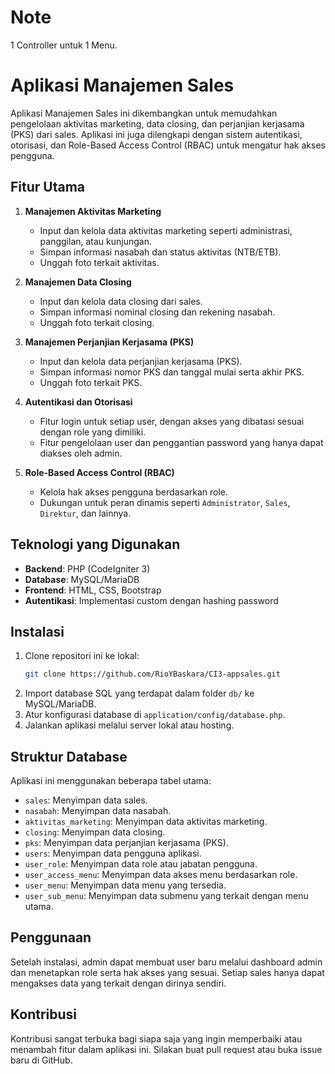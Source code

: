 # Note

1 Controller untuk 1 Menu.

# Aplikasi Manajemen Sales

Aplikasi Manajemen Sales ini dikembangkan untuk memudahkan pengelolaan aktivitas marketing, data closing, dan perjanjian kerjasama (PKS) dari sales. Aplikasi ini juga dilengkapi dengan sistem autentikasi, otorisasi, dan Role-Based Access Control (RBAC) untuk mengatur hak akses pengguna.

## Fitur Utama

1. **Manajemen Aktivitas Marketing**

   - Input dan kelola data aktivitas marketing seperti administrasi, panggilan, atau kunjungan.
   - Simpan informasi nasabah dan status aktivitas (NTB/ETB).
   - Unggah foto terkait aktivitas.

2. **Manajemen Data Closing**

   - Input dan kelola data closing dari sales.
   - Simpan informasi nominal closing dan rekening nasabah.
   - Unggah foto terkait closing.

3. **Manajemen Perjanjian Kerjasama (PKS)**

   - Input dan kelola data perjanjian kerjasama (PKS).
   - Simpan informasi nomor PKS dan tanggal mulai serta akhir PKS.
   - Unggah foto terkait PKS.

4. **Autentikasi dan Otorisasi**

   - Fitur login untuk setiap user, dengan akses yang dibatasi sesuai dengan role yang dimiliki.
   - Fitur pengelolaan user dan penggantian password yang hanya dapat diakses oleh admin.

5. **Role-Based Access Control (RBAC)**
   - Kelola hak akses pengguna berdasarkan role.
   - Dukungan untuk peran dinamis seperti `Administrator`, `Sales`, `Direktur`, dan lainnya.

## Teknologi yang Digunakan

- **Backend**: PHP (CodeIgniter 3)
- **Database**: MySQL/MariaDB
- **Frontend**: HTML, CSS, Bootstrap
- **Autentikasi**: Implementasi custom dengan hashing password

## Instalasi

1. Clone repositori ini ke lokal:
   ```bash
   git clone https://github.com/RioYBaskara/CI3-appsales.git
   ```
2. Import database SQL yang terdapat dalam folder `db/` ke MySQL/MariaDB.
3. Atur konfigurasi database di `application/config/database.php`.
4. Jalankan aplikasi melalui server lokal atau hosting.

## Struktur Database

Aplikasi ini menggunakan beberapa tabel utama:

- `sales`: Menyimpan data sales.
- `nasabah`: Menyimpan data nasabah.
- `aktivitas_marketing`: Menyimpan data aktivitas marketing.
- `closing`: Menyimpan data closing.
- `pks`: Menyimpan data perjanjian kerjasama (PKS).
- `users`: Menyimpan data pengguna aplikasi.
- `user_role`: Menyimpan data role atau jabatan pengguna.
- `user_access_menu`: Menyimpan data akses menu berdasarkan role.
- `user_menu`: Menyimpan data menu yang tersedia.
- `user_sub_menu`: Menyimpan data submenu yang terkait dengan menu utama.

## Penggunaan

Setelah instalasi, admin dapat membuat user baru melalui dashboard admin dan menetapkan role serta hak akses yang sesuai. Setiap sales hanya dapat mengakses data yang terkait dengan dirinya sendiri.

## Kontribusi

Kontribusi sangat terbuka bagi siapa saja yang ingin memperbaiki atau menambah fitur dalam aplikasi ini. Silakan buat pull request atau buka issue baru di GitHub.

